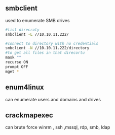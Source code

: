 
## smbclient
used to enumerate SMB drives
```bash
#list direcroty
smbclient -L //10.10.11.222/

#connect to directory with no credentials
smbclient -N //10.10.11.222/directory
#to get all files in that direcortu
mask ""
recurse ON
prompt OFF
mget *

```


## enum4linux
can enumerate users and domains and drives


## crackmapexec
can brute force winrm , ssh ,mssql, rdp, smb, ldap